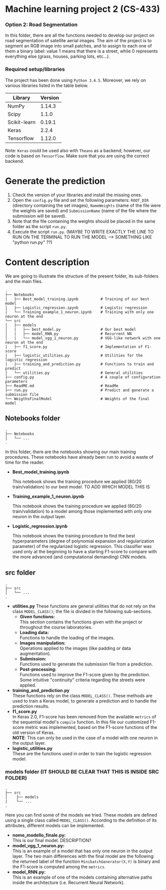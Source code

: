 # Machine learning project 2 (CS-433)
### Option 2: Road Segmentation
In this folder, there are all the functions needed to develop our project on road segmentation of satellite aerial images. The aim of the project is to segment an RGB image into small patches, and to assign to each one of them a binary label: value 1 means that there is a street, while 0 represents everything else (grass, houses, parking lots, etc...).

### Required setup/libraries
The project has been done using `Python 3.6.5`. Moreover, we rely on various libraries listed in the table below. 

| Library       | Version       |
| ------------- |---------------|
| NumPy       | 1.14.3        |
| Scipy       | 1.1.0         |
| Scikit-learn| 0.19.1        |
| Keras       | 2.2.4         |
| Tensorflow  | 1.12.0        |

Note: `Keras` could be used also with `Theano` as a backend; however, our code is based on `Tensorflow`. Make sure that you are using the correct backend.


# Generate the prediction
1. Check the version of your libraries and install the missing ones.
2. Open the `config.py` file and set the following parameters: <code>ROOT_DIR</code> (directory containing the set images), <code>NameWeights</code> (name of the file were the weights are saved) and <code>SubmissionName</code> (name of the file where the submission will be saved).
3. Note that the file containing the weights should be placed in the same folder as the script `run.py`.
4. Execute the script `run.py`. (MAYBE TO WRITE EXACTLY THE LINE TO RUN ON THE TERMINAL TO RUN THE MODEL --> SOMETHING LIKE "python run.py" ??)

# Content description
We are going to illustrate the structure of the present folder, its sub-folders and the main files.

    .
    ├── Notebooks                       
    |   ├── Best_model_training.ipynb          # Training of our best model
    │   ├── Logistic_regression.ipynb          # Logistic regression
    │   └── Training_example_1_neuron.ipynb    # Training with only one neuron at the end
    └── src
    │   ├── models                       
    │   |   ├── best_model.py                  # Our best model
    │   |   ├── model_RNN.py                   # Recurrent NN
    │   |   └── model_vgg_1_neuron.py          # VGG-like network with one neuron at the end  
    |   ├── f1_score.py                        # Implementation of F1-score
    |   ├── logistic_utilities.py              # Utilities for the logistic regression
    |   ├── training_and_prediction.py         # Functions to train and predict 
    |   └── utilities.py                       # General utilities
    ├── config.py                              # A couple of configuration parameters
    ├── ReadME.md                              # ReadMe
    ├── run.py                                 # Predict and generate a submission file
    └── WeigthsFinalModel                      # Weights of the final model

## Notebooks folder
    .                        
    ├── Notebooks                       
    │   └── ...        
    .
In this folder, there are the notebooks showing our main training procedures. These notebooks have already been run to avoid a waste of time for the reader. 

<ul>
<li><b>Best_model_training.ipynb</b></li>

This notebook shows the training procedure we applied (80/20 train/validation) to our best model. TO ADD WHICH MODEL THIS IS

<li><b>Training_example_1_neuron.ipynb</b></li>

This notebook shows the training procedure we applied (80/20 train/validation) to a model among those implemented with only one neuron in the output layer.

<li><b>Logistic_regression.ipynb</b></li>

This notebook shows the training procedure to find the best hyperparameters (degree of polynomial expansion and regularization parameter) of the regularized logistic regression. This classifier was used only at the beginning to have a starting F1-score to compare with the more advanced (and computational demanding) CNN models. 

</ul>

## src folder
    .                        
    ├── src                       
    │   └── ...        
    .
<ul>
<li><b>utilities.py</b>
    These functions are general utilities that do not rely on the class <code>MODEL_CLASS()</code>; the file is divided in the following sub-sections.
    <ul>
        <li><b>Given functions:</b></li> This section contains the functions given with the project or throughout the course laboratories.
        <li><b>Loading data:</b></li> Functions to handle the loading of the images.
        <li><b>Images manipulation:</b></li> Operations applied to the images (like padding or data augmentation).
        <li><b>Submission:</b></li> Functions used to generate the submission file from a prediction.
        <li><b>Post-processing:</b></li> Functions used to improve the F1-score given by the prediction. Some intuitive "continuity" criteria regarding the streets were applied. 
    </ul>
    </li>
<li><b>training_and_prediction.py</b></li>
    These functions rely on the class <code>MODEL_CLASS()</code>. These methods are used to train a Keras model, to generate a prediction and to handle the prediction results.
<li><b>f1_score.py</b></li>
    In Keras 2.0, F1-score has been removed from the available <code>metrics</code> of the sequential model's <code>compile</code> function. In this file our customized F1-score metric was implemented, based on the F1-score functions  of the old version of Keras. 
    <br><b>NOTE</b>: This can only be used in the case of a model with one neuron in the output layer.
<li><b>logistic_utilities.py</b></li>
    These are the functions used in order to train the logistic regression model.
</ul>

### models folder (IT SHOULD BE CLEAR THAT THIS IS INSIDE SRC FOLDER)
    .                        
    ├── src                       
    │    ├── models
    |    └── ...
    .
Here you can find some of the models we tried. These models are defined using a single class called <code>MODEL_CLASS()</code>. According to the definition of its attributes, different models can be implemented.
<ul>
    <li><b>nome_modello_finale.py:</b></li> 
    This is our final model. DESCRIPTION?
    <li><b>model_vgg_1_neuron.py:</b></li> 
    This is an example of a model that has only one neuron in the output layer. The two main differences with the final model are the following: the returned label of the function <code>MinibatchGenerator(X,Y)</code> is binary and the F1-score is computed among the <code>metrics</code>.
    <li><b>model_RNN.py:</b></li> 
    This is an example of one of the models containing alternative paths inside the architecture (i.e. Recurrent Neural Network).
</ul>
 
